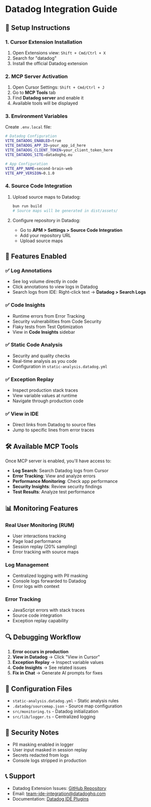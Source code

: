 # Datadog Integration Guide

## 🚀 Setup Instructions

### 1. Cursor Extension Installation
1. Open Extensions view: `Shift + Cmd/Ctrl + X`
2. Search for "datadog"
3. Install the official Datadog extension

### 2. MCP Server Activation
1. Open Cursor Settings: `Shift + Cmd/Ctrl + J`
2. Go to **MCP Tools** tab
3. Find **Datadog server** and enable it
4. Available tools will be displayed

### 3. Environment Variables
Create `.env.local` file:
```bash
# Datadog Configuration
VITE_DATADOG_ENABLED=true
VITE_DATADOG_APP_ID=your_app_id_here
VITE_DATADOG_CLIENT_TOKEN=your_client_token_here
VITE_DATADOG_SITE=datadoghq.eu

# App Configuration
VITE_APP_NAME=second-brain-web
VITE_APP_VERSION=0.1.0
```

### 4. Source Code Integration
1. Upload source maps to Datadog:
   ```bash
   bun run build
   # Source maps will be generated in dist/assets/
   ```

2. Configure repository in Datadog:
   - Go to **APM > Settings > Source Code Integration**
   - Add your repository URL
   - Upload source maps

## 🔧 Features Enabled

### ✅ Log Annotations
- See log volume directly in code
- Click annotations to view logs in Datadog
- Search logs from IDE: Right-click text → **Datadog > Search Logs**

### ✅ Code Insights
- Runtime errors from Error Tracking
- Security vulnerabilities from Code Security
- Flaky tests from Test Optimization
- View in **Code Insights** sidebar

### ✅ Static Code Analysis
- Security and quality checks
- Real-time analysis as you code
- Configuration in `static-analysis.datadog.yml`

### ✅ Exception Replay
- Inspect production stack traces
- View variable values at runtime
- Navigate through production code

### ✅ View in IDE
- Direct links from Datadog to source files
- Jump to specific lines from error traces

## 🛠️ Available MCP Tools

Once MCP server is enabled, you'll have access to:

- **Log Search**: Search Datadog logs from Cursor
- **Error Tracking**: View and analyze errors
- **Performance Monitoring**: Check app performance
- **Security Insights**: Review security findings
- **Test Results**: Analyze test performance

## 📊 Monitoring Features

### Real User Monitoring (RUM)
- User interactions tracking
- Page load performance
- Session replay (20% sampling)
- Error tracking with source maps

### Log Management
- Centralized logging with PII masking
- Console logs forwarded to Datadog
- Error logs with context

### Error Tracking
- JavaScript errors with stack traces
- Source code integration
- Exception replay capability

## 🔍 Debugging Workflow

1. **Error occurs in production**
2. **View in Datadog** → Click "View in Cursor"
3. **Exception Replay** → Inspect variable values
4. **Code Insights** → See related issues
5. **Fix in Chat** → Generate AI prompts for fixes

## 📝 Configuration Files

- `static-analysis.datadog.yml` - Static analysis rules
- `.datadog/sourcemap.json` - Source map configuration
- `src/monitoring.ts` - Datadog initialization
- `src/lib/logger.ts` - Centralized logging

## 🚨 Security Notes

- PII masking enabled in logger
- User input masked in session replay
- Secrets redacted from logs
- Console logs stripped in production

## 📞 Support

- Datadog Extension Issues: [GitHub Repository](https://github.com/datadog/datadog-vscode-extension)
- Email: team-ide-integration@datadoghq.com
- Documentation: [Datadog IDE Plugins](https://docs.datadoghq.com/developers/ide_plugins/vscode/?tab=cursor)

